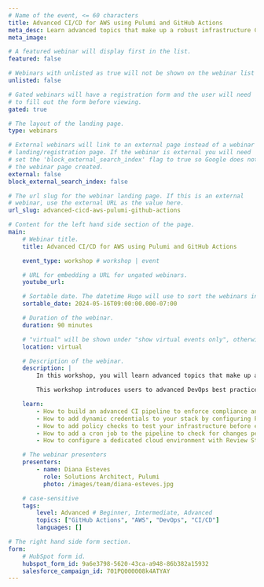 ```yaml
---
# Name of the event, <= 60 characters
title: Advanced CI/CD for AWS using Pulumi and GitHub Actions
meta_desc: Learn advanced topics that make up a robust infrastructure CI/CD pipeline through guided exercises.
meta_image:

# A featured webinar will display first in the list.
featured: false

# Webinars with unlisted as true will not be shown on the webinar list
unlisted: false

# Gated webinars will have a registration form and the user will need
# to fill out the form before viewing.
gated: true

# The layout of the landing page.
type: webinars

# External webinars will link to an external page instead of a webinar
# landing/registration page. If the webinar is external you will need
# set the 'block_external_search_index' flag to true so Google does not index
# the webinar page created.
external: false
block_external_search_index: false

# The url slug for the webinar landing page. If this is an external
# webinar, use the external URL as the value here.
url_slug: advanced-cicd-aws-pulumi-github-actions

# Content for the left hand side section of the page.
main:
    # Webinar title.
    title: Advanced CI/CD for AWS using Pulumi and GitHub Actions

    event_type: workshop # workshop | event

    # URL for embedding a URL for ungated webinars.
    youtube_url:

    # Sortable date. The datetime Hugo will use to sort the webinars in date order.
    sortable_date: 2024-05-16T09:00:00.000-07:00

    # Duration of the webinar.
    duration: 90 minutes

    # "virtual" will be shown under "show virtual events only", otherwise shown as City, State (seattle, wa)
    location: virtual

    # Description of the webinar.
    description: |
        In this workshop, you will learn advanced topics that make up a robust infrastructure CI/CD pipeline through guided exercises. You will use Pulumi tooling to take your cloud infrastructure pipeline one step closer to production.

        This workshop introduces users to advanced DevOps best practices. You will add compliance checks via policies, drift detection, and isolated test environments to an existing GitHub Actions pipeline. Accelerate your AWS projects with the code examples provided.

    learn:
        - How to build an advanced CI pipeline to enforce compliance and correct drift
        - How to add dynamic credentials to your stack by configuring Pulumi ESC
        - How to add policy checks to test your infrastructure before each deployment
        - How to add a cron job to the pipeline to check for changes periodically (drift)
        - How to configure a dedicated cloud environment with Review Stacks

    # The webinar presenters
    presenters:
        - name: Diana Esteves
          role: Solutions Architect, Pulumi
          photo: /images/team/diana-esteves.jpg

    # case-sensitive
    tags:
        level: Advanced # Beginner, Intermediate, Advanced
        topics: ["GitHub Actions", "AWS", "DevOps", "CI/CD"]
        languages: []

# The right hand side form section.
form:
    # HubSpot form id.
    hubspot_form_id: 9a6e3798-5620-43ca-a948-86b382a15932
    salesforce_campaign_id: 701PQ000008k4ATYAY
---
```

